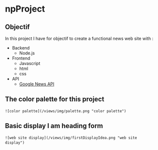 #                                             npProject

## Objectif

  In this project I have for objectif to create a functional news web site with :

  - Backend
    - Node.js
  - Frontend
    - Javascript
    - html
    - css
  - API
    - [Google News API](https://gnews.io/)

## The color palette for this project

    ![color palette](/views/img/palette.png "color palette")

## Basic display I am heading form

    ![web site display](/views/img/firstDisplayIdea.png "web site display")
